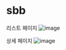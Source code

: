 # sbb
리스트 페이지
![image](https://github.com/user-attachments/assets/4a709682-f79f-446d-b66c-ad16072f648f)

상세 페이지
![image](https://github.com/user-attachments/assets/67c0edd7-e057-4605-8035-5a217136f085)

